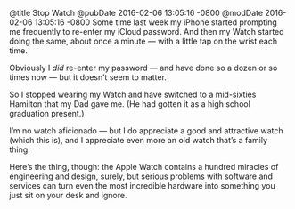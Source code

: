 @title Stop Watch
@pubDate 2016-02-06 13:05:16 -0800
@modDate 2016-02-06 13:05:16 -0800
Some time last week my iPhone started prompting me frequently to re-enter my iCloud password. And then my Watch started doing the same, about once a minute — with a little tap on the wrist each time.

Obviously I *did* re-enter my password — and have done so a dozen or so times now — but it doesn’t seem to matter.

So I stopped wearing my Watch and have switched to a mid-sixties Hamilton that my Dad gave me. (He had gotten it as a high school graduation present.)

I’m no watch aficionado — but I do appreciate a good and attractive watch (which this is), and I appreciate even more an old watch that’s a family thing.

Here’s the thing, though: the Apple Watch contains a hundred miracles of engineering and design, surely, but serious problems with software and services can turn even the most incredible hardware into something you just sit on your desk and ignore.
